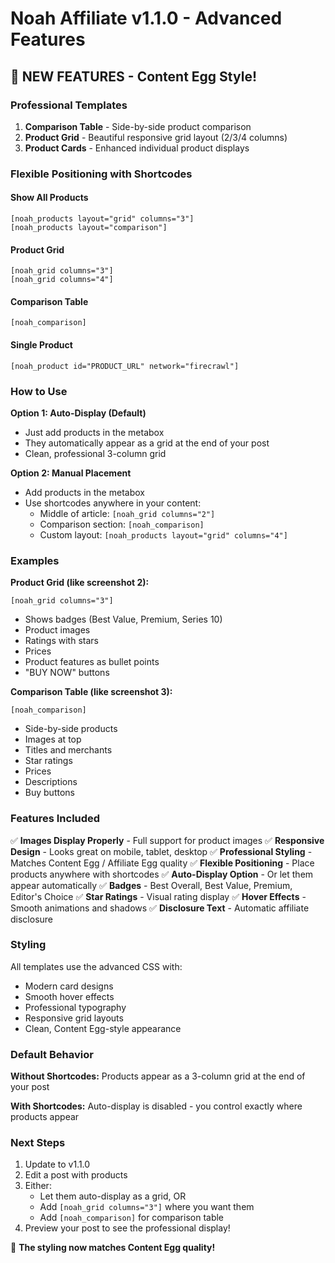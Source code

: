 # Noah Affiliate v1.1.0 - Advanced Features

## 🎉 NEW FEATURES - Content Egg Style!

### Professional Templates
1. **Comparison Table** - Side-by-side product comparison
2. **Product Grid** - Beautiful responsive grid layout (2/3/4 columns)
3. **Product Cards** - Enhanced individual product displays

### Flexible Positioning with Shortcodes

#### Show All Products
```
[noah_products layout="grid" columns="3"]
[noah_products layout="comparison"]
```

#### Product Grid
```
[noah_grid columns="3"]
[noah_grid columns="4"]
```

#### Comparison Table
```
[noah_comparison]
```

#### Single Product
```
[noah_product id="PRODUCT_URL" network="firecrawl"]
```

### How to Use

**Option 1: Auto-Display (Default)**
- Just add products in the metabox
- They automatically appear as a grid at the end of your post
- Clean, professional 3-column grid

**Option 2: Manual Placement**
- Add products in the metabox
- Use shortcodes anywhere in your content:
  - Middle of article: `[noah_grid columns="2"]`
  - Comparison section: `[noah_comparison]`
  - Custom layout: `[noah_products layout="grid" columns="4"]`

### Examples

**Product Grid (like screenshot 2):**
```
[noah_grid columns="3"]
```
- Shows badges (Best Value, Premium, Series 10)
- Product images
- Ratings with stars
- Prices
- Product features as bullet points
- "BUY NOW" buttons

**Comparison Table (like screenshot 3):**
```
[noah_comparison]
```
- Side-by-side products
- Images at top
- Titles and merchants
- Star ratings
- Prices
- Descriptions
- Buy buttons

### Features Included

✅ **Images Display Properly** - Full support for product images
✅ **Responsive Design** - Looks great on mobile, tablet, desktop
✅ **Professional Styling** - Matches Content Egg / Affiliate Egg quality
✅ **Flexible Positioning** - Place products anywhere with shortcodes
✅ **Auto-Display Option** - Or let them appear automatically
✅ **Badges** - Best Overall, Best Value, Premium, Editor's Choice
✅ **Star Ratings** - Visual rating display
✅ **Hover Effects** - Smooth animations and shadows
✅ **Disclosure Text** - Automatic affiliate disclosure

### Styling

All templates use the advanced CSS with:
- Modern card designs
- Smooth hover effects
- Professional typography
- Responsive grid layouts
- Clean, Content Egg-style appearance

### Default Behavior

**Without Shortcodes:**
Products appear as a 3-column grid at the end of your post

**With Shortcodes:**
Auto-display is disabled - you control exactly where products appear

### Next Steps

1. Update to v1.1.0
2. Edit a post with products
3. Either:
   - Let them auto-display as a grid, OR
   - Add `[noah_grid columns="3"]` where you want them
   - Add `[noah_comparison]` for comparison table
4. Preview your post to see the professional display!

🎨 **The styling now matches Content Egg quality!**
